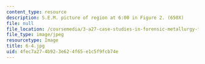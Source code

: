 ```yaml
---
content_type: resource
description: S.E.M. picture of region at 6:00 in Figure 2. (650X)
file: null
file_location: /coursemedia/3-a27-case-studies-in-forensic-metallurgy-fall-2007/4fec7a274b923e624f65e1c5f9fcb74e_6-4.jpg
file_type: image/jpeg
resourcetype: Image
title: 6-4.jpg
uid: 4fec7a27-4b92-3e62-4f65-e1c5f9fcb74e
---
```


